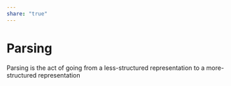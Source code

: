 ```yaml
---  
share: "true"  
---  
```

# Parsing  
Parsing is the act of going from a less-structured representation to a more-structured representation  
